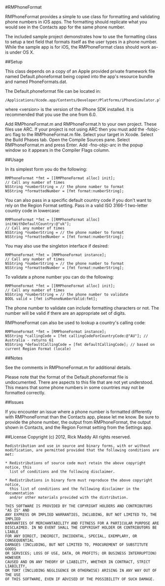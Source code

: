 #RMPhoneFormat

RMPhoneFormat provides a simple to use class for formatting and validating phone numbers in iOS apps. The formatting should replicate what you would see in the Contacts app for the same phone number.

The included sample project demonstrates how to use the formatting class to setup a text field that formats itself as the user types in a phone number. While the sample app is for iOS, the RMPhoneFormat class should work as-is under OS X.

##Setup

This class depends on a copy of an Apple provided private framework file named Default.phoneformat being copied into the app's resource bundle and named PhoneFormats.dat.

The Default.phoneformat file can be located in:

    /Applications/Xcode.app/Contents/Developer/Platforms/iPhoneSimulator.platform/Developer/SDKs/iPhoneSimulator<version>.sdk/System/Library/PrivateFrameworks/AppSupport.framework

where \<version\> is the version of the iPhone SDK installed. It is recommended that you use the one from 6.0.

Add RMPhoneFormat.m and RMPhoneFormat.h to your own project. These files use ARC. If your project is not using ARC then you must add the -fobjc-arc flag to the RMPhoneFormat.m file. Select your target in Xcode. Select the Build Phases tab. Open the Compile Sources pane. Select RMPhoneFormat.m and press Enter. Add -fno-objc-arc in the popup window so it appears in the Compiler Flags column.

##Usage

In its simplest form you do the following:

    RMPhoneFormat *fmt = [[RMPhoneFormat alloc] init];
    // Call any number of times
    NSString *numberString = // the phone number to format
    NSString *formattedNumber = [fmt format:numberString];

You can also pass in a specific default country code if you don't want to rely on the Region Format setting. Pass in a valid ISO 3166-1 two-letter country code in lowercase:

    RMPhoneFormat *fmt = [[RMPhoneFormat alloc] initWithDefaultCountry:@"uk"];
    // Call any number of times
    NSString *numberString = // the phone number to format
    NSString *formattedNumber = [fmt format:numberString];

You may also use the singleton interface if desired:

    RMPhoneFormat *fmt = [RMPhoneFormat instance];
    // Call any number of times
    NSString *numberString = // the phone number to format
    NSString *formattedNumber = [fmt format:numberString];

To validate a phone number you can do the following:

    RMPhoneFormat *fmt = [[RMPhoneFormat alloc] init];
    // Call any number of times
    NSString *numberString = // the phone number to validate
    BOOL valid = [fmt isPhoneNumberValid:fmt];
    
The phone number to validate can include formatting characters or not. The number will be valid if there are an appropriate set of digits.

RMPhoneFormat can also be used to lookup a country's calling code:

    RMPhoneFormat *fmt = [RMPhoneFormat instance];
    NSString *callingCode = [fmt callingCodeForCountryCode:@"AU"]; // Australia - returns 61
    NSString *defaultCallingCode = [fmt defaultCallingCode]; // based on current Region Format (locale)

##Notes

See the comments in RMPhoneFormat.m for additional details.

Please note that the format of the Default.phoneformat file is undocumented. There are aspects to this file that are not yet understood. This means that some phone numbers in some countries may not be formatted correctly.

##Issues

If you encounter an issue where a phone number is formatted differently with RMPhoneFormat than the Contacts app, please let me know. Be sure to provide the phone number, the output from RMPhoneFormat, the output shown in Contacts, and the Region Format setting from the Settings app.

##License
    Copyright (c) 2012, Rick Maddy
    All rights reserved.

    Redistribution and use in source and binary forms, with or without
    modification, are permitted provided that the following conditions are met:

    * Redistributions of source code must retain the above copyright notice, this
      list of conditions and the following disclaimer.

    * Redistributions in binary form must reproduce the above copyright notice,
      this list of conditions and the following disclaimer in the documentation
      and/or other materials provided with the distribution.

    THIS SOFTWARE IS PROVIDED BY THE COPYRIGHT HOLDERS AND CONTRIBUTORS "AS IS" AND
    ANY EXPRESS OR IMPLIED WARRANTIES, INCLUDING, BUT NOT LIMITED TO, THE IMPLIED
    WARRANTIES OF MERCHANTABILITY AND FITNESS FOR A PARTICULAR PURPOSE ARE
    DISCLAIMED. IN NO EVENT SHALL THE COPYRIGHT HOLDER OR CONTRIBUTORS BE LIABLE
    FOR ANY DIRECT, INDIRECT, INCIDENTAL, SPECIAL, EXEMPLARY, OR CONSEQUENTIAL
    DAMAGES (INCLUDING, BUT NOT LIMITED TO, PROCUREMENT OF SUBSTITUTE GOODS
    OR SERVICES; LOSS OF USE, DATA, OR PROFITS; OR BUSINESS INTERRUPTION) HOWEVER
    CAUSED AND ON ANY THEORY OF LIABILITY, WHETHER IN CONTRACT, STRICT LIABILITY,
    OR TORT (INCLUDING NEGLIGENCE OR OTHERWISE) ARISING IN ANY WAY OUT OF THE USE
    OF THIS SOFTWARE, EVEN IF ADVISED OF THE POSSIBILITY OF SUCH DAMAGE.

